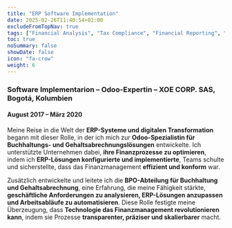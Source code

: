 ```yaml
---
title: "ERP Software Implementation"
date: 2025-02-26T11:40:54+01:00
excludeFromTopNav: true
tags: ["Financial Analysis", "Tax Compliance", "Financial Reporting", "ERP Implementation", "Database Analytics", "SQL", "Python", "Startup Finance", "Customer Service", "Sales Support", "Payroll Management"]
toc: true
noSummary: false
showDate: false
icon: "fa-crow"
weight: 6
---
```


### **Software Implementarion – Odoo-Expertin – XOE CORP. SAS, Bogotá, Kolumbien**  
#### August 2017 – März 2020  

Meine Reise in die Welt der **ERP-Systeme und digitalen Transformation** begann mit dieser Rolle, in der ich mich zur **Odoo-Spezialistin für Buchhaltungs- und Gehaltsabrechnungslösungen** entwickelte. Ich unterstützte Unternehmen dabei, **ihre Finanzprozesse zu optimieren**, indem ich **ERP-Lösungen konfigurierte und implementierte**, Teams schulte und sicherstellte, dass das Finanzmanagement **effizient und konform** war.  

Zusätzlich entwickelte und leitete ich die **BPO-Abteilung für Buchhaltung und Gehaltsabrechnung**, eine Erfahrung, die meine Fähigkeit stärkte, **geschäftliche Anforderungen zu analysieren, ERP-Lösungen anzupassen und Arbeitsabläufe zu automatisieren**. Diese Rolle festigte meine Überzeugung, dass **Technologie das Finanzmanagement revolutionieren kann**, indem sie Prozesse **transparenter, präziser und skalierbarer** macht.

